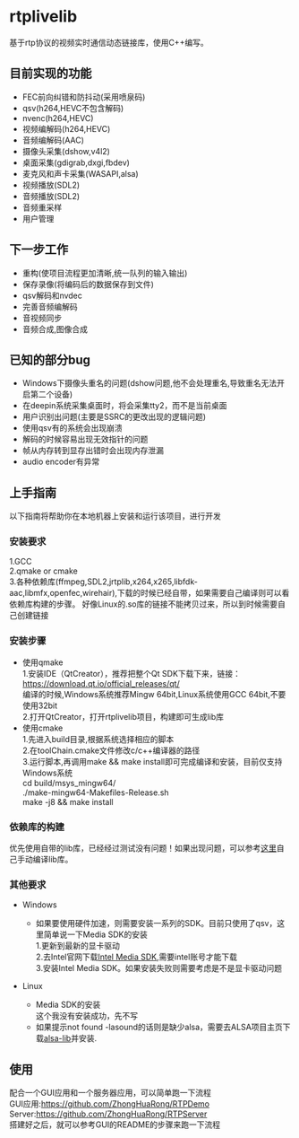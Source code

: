 # rtplivelib
基于rtp协议的视频实时通信动态链接库，使用C++编写。

## 目前实现的功能
* FEC前向纠错和防抖动(采用喷泉码)
* qsv(h264,HEVC不包含解码)
* nvenc(h264,HEVC)
* 视频编解码(h264,HEVC)
* 音频编解码(AAC)
* 摄像头采集(dshow,v4l2)
* 桌面采集(gdigrab,dxgi,fbdev)
* 麦克风和声卡采集(WASAPI,alsa)
* 视频播放(SDL2)
* 音频播放(SDL2)
* 音频重采样
* 用户管理

## 下一步工作
* 重构(使项目流程更加清晰,统一队列的输入输出)
* 保存录像(将编码后的数据保存到文件)
* qsv解码和nvdec
* 完善音频编解码
* 音视频同步
* 音频合成,图像合成

## 已知的部分bug
* Windows下摄像头重名的问题(dshow问题,他不会处理重名,导致重名无法开启第二个设备)
* 在deepin系统采集桌面时，将会采集tty2，而不是当前桌面
* 用户识别出问题(主要是SSRC的更改出现的逻辑问题)
* 使用qsv有的系统会出现崩溃
* 解码的时候容易出现无效指针的问题
* 帧从内存转到显存出错时会出现内存泄漏
* audio encoder有异常

## 上手指南
以下指南将帮助你在本地机器上安装和运行该项目，进行开发


### 安装要求
1.GCC<br>
2.qmake or cmake<br>
3.各种依赖库(ffmpeg,SDL2,jrtplib,x264,x265,libfdk-aac,libmfx,openfec,wirehair),下载的时候已经自带，如果需要自己编译则可以看依赖库构建的步骤。
好像Linux的.so库的链接不能拷贝过来，所以到时候需要自己创建链接<br>

### 安装步骤
* 使用qmake<br>
  1.安装IDE（QtCreator），推荐把整个Qt SDK下载下来，链接：https://download.qt.io/official_releases/qt/<br>
  编译的时候,Windows系统推荐Mingw 64bit,Linux系统使用GCC 64bit,不要使用32bit<br>
  2.打开QtCreator，打开rtplivelib项目，构建即可生成lib库
* 使用cmake<br>
  1.先进入build目录,根据系统选择相应的脚本<br>
  2.在toolChain.cmake文件修改c/c++编译器的路径<br>
  3.运行脚本,再调用make && make install即可完成编译和安装，目前仅支持Windows系统<br>
    cd build/msys_mingw64/<br>
    ./make-mingw64-Makefiles-Release.sh<br>
    make -j8 && make install<br>


### 依赖库的构建
优先使用自带的lib库，已经经过测试没有问题！如果出现问题，可以参考[这里](https://github.com/ZhongHuaRong/rtplivelib/blob/master/build.md)自己手动编译lib库。

### 其他要求
* Windows<br>
  * 如果要使用硬件加速，则需要安装一系列的SDK。目前只使用了qsv，这里简单说一下Media SDK的安装<br>
    1.更新到最新的显卡驱动<br>
    2.去Intel官网下载[Intel Media SDK](https://software.intel.com/en-us/media-sdk/choose-download/client),需要intel账号才能下载<br>
    3.安装Intel Media SDK。如果安装失败则需要考虑是不是显卡驱动问题<br>

* Linux<br>
  * Media SDK的安装<br>
    这个我没有安装成功，先不写<br>
  * 如果提示not found -lasound的话则是缺少alsa，需要去ALSA项目主页下载[alsa-lib](http://www.alsa-project.org/main/index.php/Main_Page)并安装.<br>

## 使用
配合一个GUI应用和一个服务器应用，可以简单跑一下流程<br>
GUI应用:https://github.com/ZhongHuaRong/RTPDemo<br>
Server:https://github.com/ZhongHuaRong/RTPServer<br>
搭建好之后，就可以参考GUI的README的步骤来跑一下流程<br>
